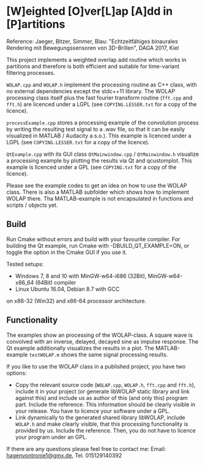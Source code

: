 [W]eighted [O]ver[L]ap [A]dd in [P]artitions 
==============================

Reference: Jaeger, Bitzer, Simmer, Blau: "Echtzeitfähiges binaurales Rendering mit Bewegungssensoren von 3D-Brillen", DAGA 2017, Kiel


This project implements a weighted overlap add routine which works in partitions and therefore is both efficient and suitable for time-variant filtering processes.


``WOLAP.cpp`` and ``WOLAP.h`` implement the processing routine as C++ class, with no external dependencies except the stdc++11 library. The WOLAP processing class itself plus the fast fourier transform routine (``fft.cpp`` and ``fft.h``) are licenced under a LGPL (see ``COPYING.LESSER.txt`` for a copy of the licence).


``processExample.cpp`` stores a processing example of the convolution process by writing the resulting test signal to a .wav file, so that it can be easily visualized in MATLAB / Audacity a.s.o.). This example is licenced under a LGPL (see ``COPYING.LESSER.txt`` for a copy of the licence).


``QtExample.cpp`` with its GUI class ``QtMainwindow.cpp`` / ``QtMainwindow.h`` visualize a processing example by plotting the results via Qt and qcustomplot. This example is licenced under a GPL (see ``COPYING.txt`` for a copy of the licence).


Please see the example codes to get an idea on how to use the WOLAP class. There is also a MATLAB subfolder which shows how to implement WOLAP there. Tha MATLAB-example is not encapsulated in functions and scripts / objects yet.


Build
-----

Run Cmake without errors and build with your favourite compiler. For building the Qt example, run Cmake with -DBUILD_QT_EXAMPLE=ON, or toggle the option in the Cmake GUI if you use it. 


Tested setups:

- Windows 7, 8 and 10 with MinGW-w64-i686 (32Bit), MinGW-w64-x86_64 (64Bit) compiler
- Linux Ubuntu 16.04, Debian 8.7 with GCC

on x86-32 (Win32) and x86-64 processor architecture.


Functionality
------------

The examples show an processing of the WOLAP-class. A square wave is convolved with an inverse, delayed, decayed sine as impulse response. The Qt example additionally visualizes the results in a plot. The MATLAB-example ``testWOLAP.m`` shows the same signal processing results.


If you like to use the WOLAP class in a published project, you have two options: 

- Copy the relevant source code (``WOLAP.cpp``, ``WOLAP.h``, ``fft.cpp`` and ``fft.h``), include it in your project (or generate libWOLAP static library and link against this) and include us as author of this (and only this) program part. Include the reference. This information should be clearly visible in your release. You have to licence your software under a GPL.
- Link dynamically to the generated shared library libWOLAP, include ``WOLAP.h`` and make clearly visible, that this processing functionality is provided by us. Include the reference. Then, you do not have to licence your program under an GPL.

If there are any questions please feel free to contact me: Email: hagenvontronje1@gmx.de, Tel. 015129140392